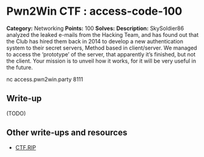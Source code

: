 # Pwn2Win CTF : access-code-100

**Category:** Networking
**Points:** 100
**Solves:**
**Description:**
SkySoldier86 analyzed the leaked e-mails from the Hacking Team, and has found out that the Club has hired them back in 2014 to develop a new authentication system to their secret servers, Method based in client/server. We managed to access the ‘prototype’ of the server, that apparently it’s finished, but not the client. Your mission is to unveil how it works, for it will be very useful in the future.

nc access.pwn2win.party 8111


## Write-up

(TODO)

## Other write-ups and resources

* [CTF.RIP](https://ctf.rip/pwn2win-ctf-2016-access-code-100-point-network-challenge/)
